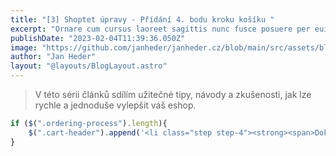 ```yaml
---
title: "[3] Shoptet úpravy - Přídání 4. bodu kroku košíku "
excerpt: "Ornare cum cursus laoreet sagittis nunc fusce posuere per euismod dis vehicula a, semper fames lacus maecenas dictumst pulvinar neque enim non potenti. Torquent hac sociosqu eleifend potenti."
publishDate: "2023-02-04T11:39:36.050Z"
image: "https://github.com/janheder/janheder.cz/blob/main/src/assets/blog/thumb-sh-3.png?raw=true"
author: "Jan Heder"
layout: "@layouts/BlogLayout.astro"
---
```


> V této sérii článků sdílím užitečné tipy, návody a zkušenosti, jak lze rychle a jednoduše vylepšit váš eshop. 


```js
if ($(".ordering-process").length){
    $(".cart-header").append('<li class="step step-4"><strong><span>Dokončení objednávky</span></strong></li>');
}
```
